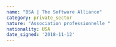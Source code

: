 ```yaml
---
name: "BSA | The Software Alliance"
category: private_sector
nature: "Association professionnelle "
nationality: USA
date_signed: '2018-11-12'
---
```

    